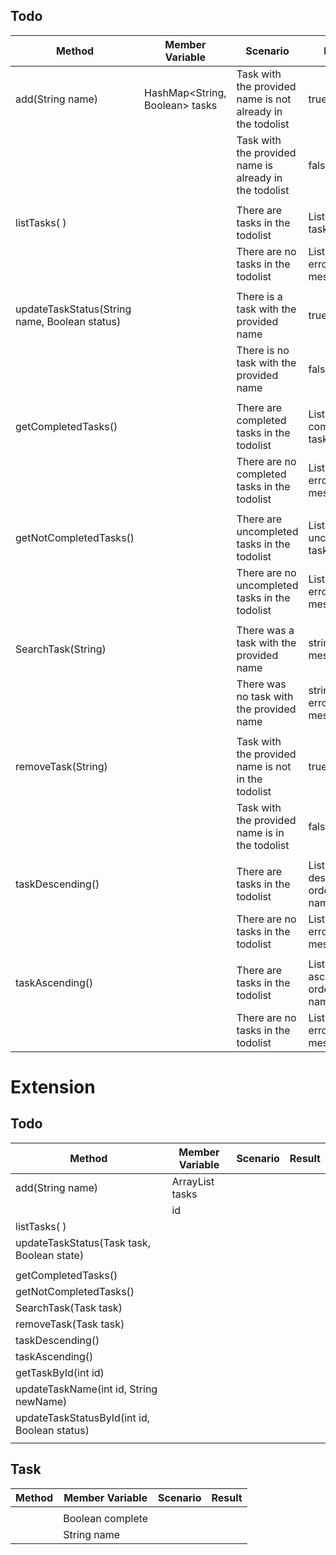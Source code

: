 ## Todo 

| Method                                        | Member Variable                | Scenario                                                   | Result                                   |
|-----------------------------------------------|--------------------------------|------------------------------------------------------------|------------------------------------------|
| add(String name)                              | HashMap<String, Boolean> tasks | Task with the provided name is not already in the todolist | true                                     |
|                                               |                                | Task with the provided name is already in the todolist     | false                                    |
|                                               |                                |                                                            |                                          |
| listTasks( )                                  |                                | There are tasks in the todolist                            | List<string> with all tasks              |
|                                               |                                | There are no tasks in the todolist                         | List<string> with error message          |
|                                               |                                |                                                            |                                          |
| updateTaskStatus(String name, Boolean status) |                                | There is a task with the provided name                     | true                                     |
|                                               |                                | There is no task with the provided name                    | false                                    |
|                                               |                                |                                                            |                                          |
| getCompletedTasks()                           |                                | There are completed tasks in the todolist                  | List<string> with all completed tasks    |
|                                               |                                | There are no completed tasks in the todolist               | List<string> with error message          |
|                                               |                                |                                                            |                                          |
| getNotCompletedTasks()                        |                                | There are uncompleted tasks in the todolist                | List<string> with all uncompleted tasks  |
|                                               |                                | There are no uncompleted tasks in the todolist             | List<string> with error message          |
|                                               |                                |                                                            |                                          |
| SearchTask(String)                            |                                | There was a task with the provided name                    | string with a message                    |
|                                               |                                | There was no task with the provided name                   | string with error message                |
|                                               |                                |                                                            |                                          |
| removeTask(String)                            |                                | Task with the provided name is not in the todolist         | true                                     |
|                                               |                                | Task with the provided name is in the todolist             | false                                    |
|                                               |                                |                                                            |                                          |
| taskDescending()                              |                                | There are tasks in the todolist                            | List<string> in descending order by name |
|                                               |                                | There are no tasks in the todolist                         | List<string> with error message          |
|                                               |                                |                                                            |                                          |
| taskAscending()                               |                                | There are tasks in the todolist                            | List<string> in ascending order by name  |
|                                               |                                | There are no tasks in the todolist                         | List<string> with error message          |



# Extension

## Todo

| Method                                       | Member Variable       | Scenario | Result |
|----------------------------------------------|-----------------------|----------|--------|
| add(String name)                             | ArrayList<Task> tasks |          |        |
|                                              | id                    |          |        |
| listTasks( )                                 |                       |          |        |
| updateTaskStatus(Task task, Boolean state)   |                       |          |        |
|                                              |                       |          |        |
| getCompletedTasks()                          |                       |          |        |
| getNotCompletedTasks()                       |                       |          |        |
| SearchTask(Task task)                        |                       |          |        |
| removeTask(Task task)                        |                       |          |        |
| taskDescending()                             |                       |          |        |
| taskAscending()                              |                       |          |        |
| getTaskById(int id)                          |                       |          |        |
| updateTaskName(int id, String newName)       |                       |          |        |
| updateTaskStatusById(int id, Boolean status) |                       |          |        |
|                                              |                       |          |        |

## Task

| Method | Member Variable  | Scenario | Result |
|--------|------------------|----------|--------|
|        |                  |          |        |
|        | Boolean complete |          |        |
|        | String name      |          |        |